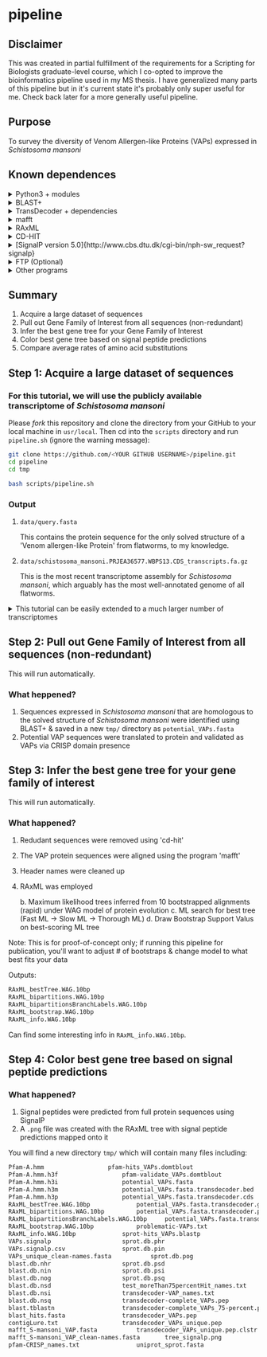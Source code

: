# pipeline

## Disclaimer

This was created in partial fulfillment of the requirements for a Scripting for Biologists graduate-level course, which I co-opted to improve the bioinformatics pipeline used in my MS thesis.  I have generalized many parts of this pipeline but in it's current state it's probably only super useful for me.  Check back later for a more generally useful pipeline.

## Purpose

To survey the diversity of Venom Allergen-like Proteins (VAPs) expressed in _Schistosoma mansoni_

## Known dependences

<details><summary>Python3 + modules</summary>

* `biopython` + its dependencies
* `ftplib` (slow)
* `os`

If on mac and have `pip`, you can install all required Python modules with the following:
```bash
python3 -m pip install --user numpy scipy matplotlib ipython jupyter pandas sympy nose
python3 -m pip install --user biopython
python3 -m pip install --user ftplib
python3 -m pip install --user os
python3 -m pip install --user wormbase-parasite
python3 -m pip install --user requests
```

</details>

<details><summary>BLAST+</summary>

#### BLAST+ 2.9.0 executables: ftp://ftp.ncbi.nlm.nih.gov/blast/executables/blast+/LATEST/ 

After installing, add the BLAST+ executables to your path by inserting the following into your `~/.bash_profile`:
```bash
PATH="/usr/local/ncbi/blast/bin:${PATH}"
export PATH
```

Then exit terminal & re-enter or run `source ~/bash_profile`

#### Optional
* [MagicBlast](https://ncbi.github.io/magicblast/)
* [IgBlast](https://ncbi.github.io/igblast/)

</details>
 
<details><summary>TransDecoder + dependencies</summary>

#### [TransDecoder 5.5.0](https://github.com/TransDecoder/TransDecoder/wiki)

The easiest way to install TransDecoder and many other programs is through `anaconda` (available [here](https://docs.conda.io/projects/conda/en/latest/user-guide/install/index.html "Download miniconda")).

With `anaconda` installed, simply run the following to install the appropriate version of TransDecoder:
```bash
conda config --add channels bioconda
conda install transdecoder=3.0.1 # Do not use most recent version
```

#### [HMMER](http://hmmer.org/)

To install with `anaconda` on mac:
```bash
conda install hmmer
```

#### [Swiss-Prot database](https://www.uniprot.org/downloads) 
#### Pfam database: ftp://ftp.ebi.ac.uk/pub/databases/Pfam/current_release 

</details>

<details><summary>mafft</summary><br>

If on mac, get `mafft` by running:
```bash
conda install -c bioconda mafft 
```

</details>

<details><summary>RAxML</summary>

If on mac, get `RAxML` by running:
```bash
conda install -c bioconda raxml
```

Don't forget to add to your `~/.bash_profile`:
```bash
PATH="/Users/breanna/miniconda3/bin:$PATH"
export PATH
```

</details>

<details><summary>CD-HIT</summary><br>

If on mac, this should work:
```bash
conda install -c bioconda cd-hit 
```

</details>

<details><summary>[SignalP version 5.0]{http://www.cbs.dtu.dk/cgi-bin/nph-sw_request?signalp}</summary><br>

You'll have to install this yourself by requesting an academic download.  Be sure you install the correct version for your system (if not mac `Darwin`).  Please follow instructions carefully and make sure the exectuables are in your PATH; it's important that the file structure of the original download is conserved for `SignalP` to find the correct executables. It is strongly advised that you decompress the tarball for this download in your `/usr/local/bin`

If you downloaded the package to `/usr/local/bin` as sugguested, this should work on Mac to add the executables to your path:
```bash
cp ~/Downloads/signalp-4.1g.Darwin.tar.gz /usr/local/bin/.
cd /usr/local/bin
tar -xvzf ~/Downloads/signalp-4.1g.Darwin.tar.gz
```

Add this new directory to your path in `~/.bash_profile`
```bash
# Adding SignalP
PATH="/usr/local/bin/signalp-4.1:${PATH}"
export PATH
```

YOU MUST READ THE *.readme FILE & change settings in 'signalp' appropriately. Pay special attention to `my $outputDir`---this MUST be writable by ALL users.  Recommended settings:
```bash
# full path to the signalp-4.1 directory on your system (mandatory)
BEGIN {
    $ENV{SIGNALP} = '/usr/local/bin/signalp-4.1';
}

# determine where to store temporary files (must be writable to all users)
my $outputDir = "/var/tmp";
```
</details>

<details><summary>FTP (Optional)</summary><br>

If on mac, get `ftp` by running:
```bash
brew install inetutils
```

</details>

<details><summary>Other programs</summary>

* "Normal" `sed`

If on mac, download by running:
```bash
brew install gnu-sed
```

Don't forget to add to path:
```bash
PATH="/usr/local/opt/gnu-sed/libexec/gnubin:$PATH"
```

* Perhaps one more

</details>

## Summary

1. Acquire a large dataset of sequences
2. Pull out Gene Family of Interest from all sequences (non-redundant)
3. Infer the best gene tree for your Gene Family of Interest
4. Color best gene tree based on signal peptide predictions
5. Compare average rates of amino acid substitutions

## Step 1: Acquire a large dataset of sequences

### For this tutorial, we will use the publicly available transcriptome of _Schistosoma mansoni_

Please *fork* this repository and clone the directory from your GitHub to your local machine in `usr/local`. Then cd into the `scripts` directory and run `pipeline.sh` (ignore the warning message):
```bash
git clone https://github.com/<YOUR GITHUB USERNAME>/pipeline.git
cd pipeline
cd tmp

bash scripts/pipeline.sh
```

### Output
1. `data/query.fasta`

	This contains the protein sequence for the only solved structure of a 'Venom allergen-like Protein' from flatworms, to my knowledge. 

2. `data/schistosoma_mansoni.PRJEA36577.WBPS13.CDS_transcripts.fa.gz`

	This is the most recent transcriptome assembly for _Schistosoma mansoni_, which arguably has the most well-annotated genome of all flatworms.


<details><summary>This tutorial can be easily extended to a much larger number of transcriptomes</summary><br>

If you have the needed link, you can download a dataset containing 47 flatworms transcriptomes by running the following code in your terminal:
```bash
mkdir transcriptomes
cd transcriptomes
curl -L <LINK-TO-TRANSCRIPTOMES>?dl=1 > transcriptomes.zip
unzip transcriptomes.zip
rm transcriptomes.zip
```

To confirm that the transcriptomes were downloaded successfully, please run the following code (if you're on a mac and received a `command not found` error, please run `brew install md5sha1sum` and try again): 
```bash
md5sum -c md5sum.txt
```

Your output should look like:
```bash
transcriptomes-MS.tgz: OK
```

If not, the transcriptomes were not downloaded correctly, and you should proceed with extreme caution.

</details>

## Step 2: Pull out Gene Family of Interest from all sequences (non-redundant)

This will run automatically.

### What heppened?

1. Sequences expressed in _Schistosoma mansoni_ that are homologous to the solved structure of _Schistosoma mansoni_ were identified using BLAST+ & saved in a new `tmp/` directory as `potential_VAPs.fasta`
2. Potential VAP sequences were translated to protein and validated as VAPs via CRISP domain presence

## Step 3: Infer the best gene tree for your gene family of interest

This will run automatically.

### What happened?

1. Redudant sequences were removed using 'cd-hit'
2. The VAP protein sequences were aligned using the program 'mafft'
3. Header names were cleaned up
4. RAxML was employed

	b. Maximum likelihood trees inferred from 10 bootstrapped alignments (rapid) under WAG model of protein evolution
	c. ML search for best tree (Fast ML -> Slow ML -> Thorough ML)
	d. Draw Bootstrap Support Valus on best-scoring ML tree

Note: This is for proof-of-concept only; if running this pipeline for publication, you'll want to adjust # of bootstraps & change model to what best fits your data

Outputs:
```bash
RAxML_bestTree.WAG.10bp
RAxML_bipartitions.WAG.10bp
RAxML_bipartitionsBranchLabels.WAG.10bp
RAxML_bootstrap.WAG.10bp
RAxML_info.WAG.10bp
```

Can find some interesting info in `RAxML_info.WAG.10bp`. 

## Step 4: Color best gene tree based on signal peptide predictions

### What happened?

1. Signal peptides were predicted from full protein sequences using SignalP
2. A `.png` file was created with the RAxML tree with signal peptide predictions mapped onto it

You will find a new directory `tmp/` which will contain many files including:

```bash
Pfam-A.hmm					pfam-hits_VAPs.domtblout
Pfam-A.hmm.h3f					pfam-validate_VAPs.domtblout
Pfam-A.hmm.h3i					potential_VAPs.fasta
Pfam-A.hmm.h3m					potential_VAPs.fasta.transdecoder.bed
Pfam-A.hmm.h3p					potential_VAPs.fasta.transdecoder.cds
RAxML_bestTree.WAG.10bp				potential_VAPs.fasta.transdecoder.gff3
RAxML_bipartitions.WAG.10bp			potential_VAPs.fasta.transdecoder.pep
RAxML_bipartitionsBranchLabels.WAG.10bp		potential_VAPs.fasta.transdecoder_dir
RAxML_bootstrap.WAG.10bp			problematic-VAPs.txt
RAxML_info.WAG.10bp				sprot-hits_VAPs.blastp
VAPs.signalp					sprot.db.phr
VAPs.signalp.csv				sprot.db.pin
VAPs_unique_clean-names.fasta			sprot.db.pog
blast.db.nhr					sprot.db.psd
blast.db.nin					sprot.db.psi
blast.db.nog					sprot.db.psq
blast.db.nsd					test_moreThan75percentHit_names.txt
blast.db.nsi					transdecoder-VAP_names.txt
blast.db.nsq					transdecoder-complete_VAPs.pep
blast.tblastn					transdecoder-complete_VAPs_75-percent.pep
blast_hits.fasta				transdecoder_VAPs.pep
contigLure.txt					transdecoder_VAPs_unique.pep
mafft_S-mansoni_VAP.fasta			transdecoder_VAPs_unique.pep.clstr
mafft_S-mansoni_VAP_clean-names.fasta		tree_signalp.png
pfam-CRISP_names.txt				uniprot_sprot.fasta
```

